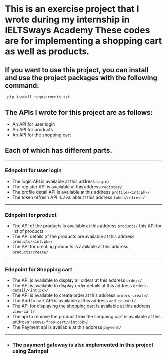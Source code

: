 # This is an exercise project that I wrote during my internship in IELTSways Academy These codes are for implementing a shopping cart as well as products.


## If you want to use this project, you can install and use the project packages with the following command:
```bash
 pip install requierments.txt
```


## The APIs I wrote for this project are as follows:
  - An API for user login
  - An API for products
  - An API for the shopping cart
## Each of which has different parts.
-----------------------------------------------------------------------
### Ednpoint for user login 
- The login API is available at this address  `login/`
- The register API is available at this address  `register/`
- The profile detail API is available at this address  `profile/<int:pk>/`
- The token refresh API is available at this address  `token/refresh/`
-----------------------------------------------------------------------
### Ednpoint for product
- The API of the products is available at this address  `products/` this API for list of products
- The API details of the products are available at this address `products/<int:pk>/`
- The API for creating products is available at this address  `products/create/`
-----------------------------------------------------------------------
### Ednpoint for Shopping cart
- The API is available to display all orders at this address  `orders/`
- The API is available to display order details at this address `orders-detail/<int:pk>/`
- The API is available to create order at this address  `orders-create/`
- The Add to cart API is available at this address  `add-to-cart/`
- The API for displaying the shopping cart is available at this address  `view-cart/`
- The api to remove the product from the shopping cart is available at this address  `remove-from-cart/<int:pk>/`
- The Payment api is available at this address  `payment/`
-----------------------------------------------------------------------
- ### The payment gateway is also implemented in this project using Zarinpal



